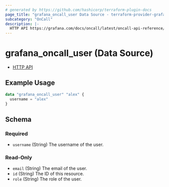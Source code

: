 ```yaml
---
# generated by https://github.com/hashicorp/terraform-plugin-docs
page_title: "grafana_oncall_user Data Source - terraform-provider-grafana"
subcategory: "OnCall"
description: |-
  HTTP API https://grafana.com/docs/oncall/latest/oncall-api-reference/users/
---
```


# grafana_oncall_user (Data Source)

* [HTTP API](https://grafana.com/docs/oncall/latest/oncall-api-reference/users/)

## Example Usage

```terraform
data "grafana_oncall_user" "alex" {
  username = "alex"
}
```

<!-- schema generated by tfplugindocs -->
## Schema

### Required

- `username` (String) The username of the user.

### Read-Only

- `email` (String) The email of the user.
- `id` (String) The ID of this resource.
- `role` (String) The role of the user.
